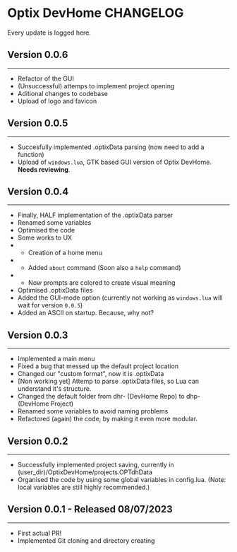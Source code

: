 # Optix DevHome CHANGELOG
Every update is logged here.
## Version 0.0.6
---
- Refactor of the GUI
- (Unsuccessful) attemps to implement project opening
- Aditional changes to codebase
- Upload of logo and favicon
## Version 0.0.5
---
- Succesfully implemented .optixData parsing (now need to add a function)
- Upload of `windows.lua`, GTK based GUI version of Optix DevHome. **Needs reviewing**.
## Version 0.0.4
---
- Finally, HALF implementation of the .optixData parser
- Renamed some variables
- Optimised the code
- Some works to UX
- - Creation of a home menu
- - Added `about` command (Soon also a `help` command)
- - Now prompts are colored to create visual meaning
- Optimised .optixData files
- Added the GUI-mode option (currently not working as `windows.lua` will wait for version `0.0.5`)
- Added an ASCII on startup. Because, why not?
## Version 0.0.3
---
- Implemented a main menu
- Fixed a bug that messed up the default project location
- Changed our "custom format", now it is .optixData
- [Non working yet] Attemp to parse .optixData files, so Lua can understand it's structure.
- Changed the default folder from dhr- (DevHome Repo) to dhp- (DevHome Project)
- Renamed some variables to avoid naming problems
- Refactored (again) the code, by making it even more modular.

## Version 0.0.2
---
- Successfully implemented project saving, currently in (user_dir)/OptixDevHome/projects.OPTdhData
- Organised the code by using some global variables in config.lua. (Note: local variables are still highly recommended.)

## Version 0.0.1 - Released 08/07/2023
---
- First actual PR!
- Implemented Git cloning and directory creating